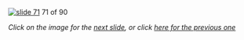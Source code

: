 [![slide 71](https://dl.dropboxusercontent.com/u/2977490/presentations/cookbook/img71.jpg)](72.md)
71 of 90

_Click on the image for the [next slide](72.md), or click [here for the previous one](70.md)_